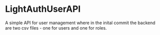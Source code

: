 # LightAuthUserAPI

A simple API for user management where in the inital commit the backend are two csv files - one for users and one for roles.

